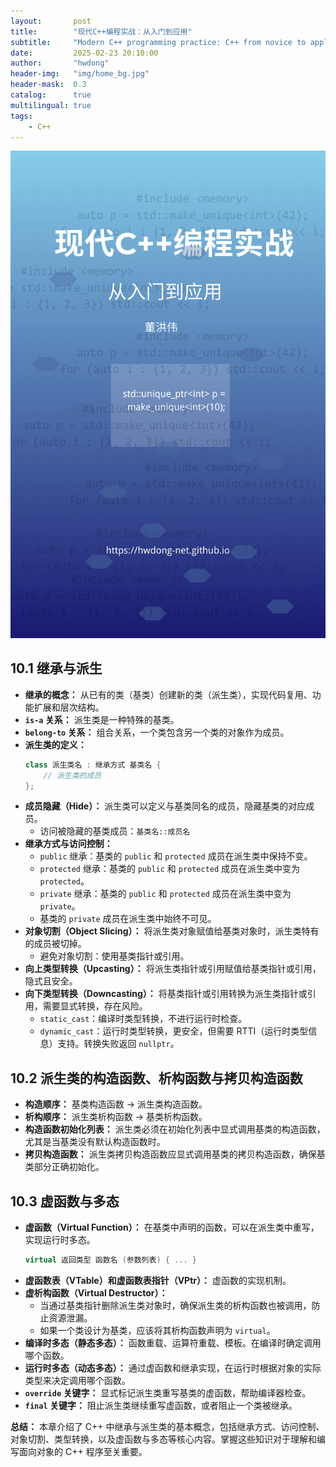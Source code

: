 ```yaml
---
layout:       post
title:        "现代C++编程实战：从入门到应用"
subtitle:     "Modern C++ programming practice: C++ from novice to application"
date:         2025-02-23 20:10:00
author:       "hwdong"
header-img:   "img/home_bg.jpg"
header-mask:  0.3
catalog:      true
multilingual: true
tags:
    - C++
---
```


![](../book_imgs/modern_Cplusplus.png)

## 10.1 继承与派生

*   **继承的概念：** 从已有的类（基类）创建新的类（派生类），实现代码复用、功能扩展和层次结构。
*   **`is-a` 关系：** 派生类是一种特殊的基类。
*   **`belong-to` 关系：** 组合关系，一个类包含另一个类的对象作为成员。
*   **派生类的定义：**
    ```cpp
    class 派生类名 : 继承方式 基类名 {
        // 派生类的成员
    };
    ```
*   **成员隐藏（Hide）：** 派生类可以定义与基类同名的成员，隐藏基类的对应成员。
    *   访问被隐藏的基类成员：`基类名::成员名`
*   **继承方式与访问控制：**
    *   `public` 继承：基类的 `public` 和 `protected` 成员在派生类中保持不变。
    *   `protected` 继承：基类的 `public` 和 `protected` 成员在派生类中变为 `protected`。
    *   `private` 继承：基类的 `public` 和 `protected` 成员在派生类中变为 `private`。
    *   基类的 `private` 成员在派生类中始终不可见。
*   **对象切割（Object Slicing）：** 将派生类对象赋值给基类对象时，派生类特有的成员被切掉。
    *   避免对象切割：使用基类指针或引用。
*   **向上类型转换（Upcasting）：** 将派生类指针或引用赋值给基类指针或引用，隐式且安全。
*   **向下类型转换（Downcasting）：** 将基类指针或引用转换为派生类指针或引用，需要显式转换，存在风险。
    *   `static_cast`：编译时类型转换，不进行运行时检查。
    *   `dynamic_cast`：运行时类型转换，更安全，但需要 RTTI（运行时类型信息）支持。转换失败返回 `nullptr`。

## 10.2 派生类的构造函数、析构函数与拷贝构造函数

*   **构造顺序：** 基类构造函数 -> 派生类构造函数。
*   **析构顺序：** 派生类析构函数 -> 基类析构函数。
*   **构造函数初始化列表：** 派生类必须在初始化列表中显式调用基类的构造函数，尤其是当基类没有默认构造函数时。
*   **拷贝构造函数：** 派生类拷贝构造函数应显式调用基类的拷贝构造函数，确保基类部分正确初始化。

## 10.3 虚函数与多态

*   **虚函数（Virtual Function）：** 在基类中声明的函数，可以在派生类中重写，实现运行时多态。
    ```cpp
    virtual 返回类型 函数名 (参数列表) { ... }
    ```
*   **虚函数表（VTable）和虚函数表指针（VPtr）：** 虚函数的实现机制。
*   **虚析构函数（Virtual Destructor）：**
    *   当通过基类指针删除派生类对象时，确保派生类的析构函数也被调用，防止资源泄漏。
    *   如果一个类设计为基类，应该将其析构函数声明为 `virtual`。
*   **编译时多态（静态多态）：** 函数重载、运算符重载、模板。在编译时确定调用哪个函数。
*   **运行时多态（动态多态）：** 通过虚函数和继承实现，在运行时根据对象的实际类型来决定调用哪个函数。
*   **`override` 关键字：** 显式标记派生类重写基类的虚函数，帮助编译器检查。
*   **`final` 关键字：** 阻止派生类继续重写虚函数，或者阻止一个类被继承。

**总结：** 本章介绍了 C++ 中继承与派生类的基本概念，包括继承方式、访问控制、对象切割、类型转换，以及虚函数与多态等核心内容。掌握这些知识对于理解和编写面向对象的 C++ 程序至关重要。

